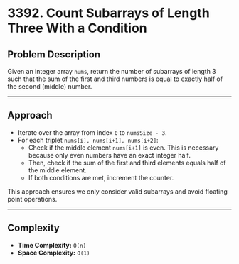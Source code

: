 # 3392. Count Subarrays of Length Three With a Condition

## Problem Description

Given an integer array `nums`, return the number of subarrays of length 3 such that the sum of the first and third numbers is equal to exactly half of the second (middle) number.


---

## Approach

- Iterate over the array from index `0` to `numsSize - 3`.
- For each triplet `nums[i], nums[i+1], nums[i+2]`:
  - Check if the middle element `nums[i+1]` is even. This is necessary because only even numbers have an exact integer half.
  - Then, check if the sum of the first and third elements equals half of the middle element.
  - If both conditions are met, increment the counter.

This approach ensures we only consider valid subarrays and avoid floating point operations.

---

## Complexity

- **Time Complexity:** `O(n)`    
- **Space Complexity:** `O(1)`  
